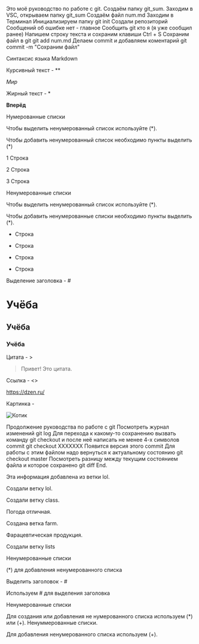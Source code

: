 Это моё руководство по работе с git.
Создаём папку   git_sum.
Заходим в VSC, открываем папку git_sum
Создаём файл num.md
Заходим в Терминал
Инициализируем папку  git init
Создали  репозиторий
Сообщений об ошибке нет - главное
Сообщить git кто я (я уже сообщил ранее)
Напишем строку текста и сохраним 
клавиши  Ctrl + S
Сохраним файл в git   git add num.md
Делаем commit и добавляем коментарий
git commit -m "Cохраним файл"

Синтаксис языка Markdown

Курсивный текст - **

*Мир*

Жирный текст - *

**Вперёд**

Нумерованные списки

Чтобы выделить ненумерованный список используйте (*).

Чтобы добавить ненумерованный список необходимо пункты выделить (*)

1 Строка

2 Строка

3 Строка

Ненумерованные списки

Чтобы выделить ненумерованный список используйте (*).

Чтобы добавить ненумерованные списки необходимо пункты выделить (*).

+ Строка

* Строка

* Строка

* Строка


Выделение заголовка - #

# Учёба 

## Учёба

### Учёба

Цитата - >

> Привет! Это цитата.

Ссылка - <>

<https://dzen.ru/>

Картинка - ![]()

![Котик]()

Продолжение руководства по работе с git
Посмотреть журнал изменений
git log
Для перехода к какому-то сохранению вызвать команду
git checkout 
и после неё написать не менее
4-х символов commit
git checkout ХХХХХХХ
Появится версия этого commit
Для работы с этим файлом надо вернуться к актуальному состоянию
git checkout master
Посмотреть разницу между текущим состоянием файла и которое сохранено
git diff
End.

Эта информация добавлена из ветки lol.

Создали ветку lol.

Создали ветку class.

Погода отличная.

Создана ветка farm.

Фарацевтическая продукция.

Создали ветку lists

 Ненумерованные списки

 (*) для добавления ненумерованного списка

Выделить заголовок - #

Используем # для выделения заголовка

Ненумерованные списки 

Для создания или добавления не нумерованного списка используем (*) или (+). 
Ненуммерованные списки.

Для добавления ненумерованного списка используем (+).













